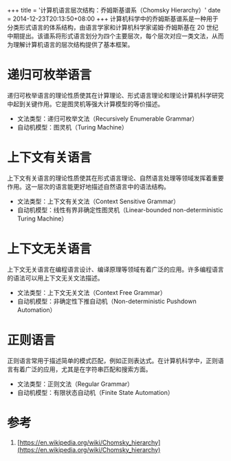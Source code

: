 +++
title = '计算机语言层次结构：乔姆斯基谱系（Chomsky Hierarchy）'
date = 2014-12-23T20:13:50+08:00
+++
计算机科学中的乔姆斯基谱系是一种用于分类形式语言的体系结构，由语言学家和计算机科学家诺姆·乔姆斯基在 20 世纪中期提出。该谱系将形式语言划分为四个主要层次，每个层次对应一类文法，从而为理解计算机语言的层次结构提供了基本框架。
<!--more-->
# 递归可枚举语言
递归可枚举语言的理论性质使其在计算理论、形式语言理论和理论计算机科学研究中起到关键作用。它是图灵机等强大计算模型的等价描述。

- 文法类型：递归可枚举文法（Recursively Enumerable Grammar）
- 自动机模型：图灵机（Turing Machine）

# 上下文有关语言
上下文有关语言的理论性质使其在形式语言理论、自然语言处理等领域发挥着重要作用。这一层次的语言能更好地描述自然语言中的语法结构。

- 文法类型：上下文有关文法（Context Sensitive Grammar）
- 自动机模型：线性有界非确定性图灵机（Linear-bounded non-deterministic Turing Machine）

# 上下文无关语言
上下文无关语言在编程语言设计、编译原理等领域有着广泛的应用。许多编程语言的语法可以用上下文无关文法描述。

- 文法类型：上下文无关文法（Context Free Grammar）
- 自动机模型：非确定性下推自动机（Non-deterministic Pushdown Automation）

# 正则语言
正则语言常用于描述简单的模式匹配，例如正则表达式。在计算机科学中，正则语言有着广泛的应用，尤其是在字符串匹配和搜索方面。

- 文法类型：正则文法（Regular Grammar）
- 自动机模型：有限状态自动机（Finite State Automation）

# 参考
1. [https://en.wikipedia.org/wiki/Chomsky_hierarchy](https://en.wikipedia.org/wiki/Chomsky_hierarchy)
